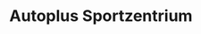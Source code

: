 ---
title: "Autoplus Sportzentrium"
url: /mandaluyong/autoplus-sportzentrium/
shop: Autowerkstatt
---